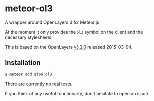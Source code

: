 meteor-ol3
==========

A wrapper around OpenLayers 3 for Meteor.js

At the moment it only provides the `ol3` symbol on the client and the necessary stylesheets.

This is based on the OpenLayers [v3.3.0](https://github.com/openlayers/ol3) released 2015-03-04.

Installation
---

```sh
$ meteor add alon:ol3
```

There are currently no real tests.

If you think of any useful functionality, don't hesitate to open an issue.
